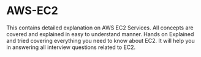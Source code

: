 # AWS-EC2
This contains detailed explanation on AWS EC2 Services. All concepts are covered and explained in easy to understand manner. Hands on Explained and tried covering everything you need to know about EC2. It will help you in answering all interview questions related to EC2.
